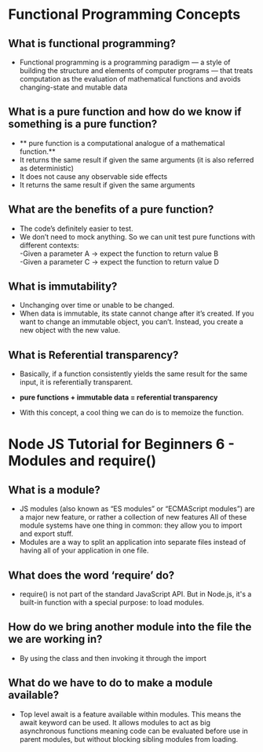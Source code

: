# Functional Programming Concepts

## What is functional programming?
- Functional programming is a programming paradigm — a style of building the structure and elements of computer programs — that treats computation as the evaluation of mathematical functions and avoids changing-state and mutable data

## What is a pure function and how do we know if something is a pure function?
- ** pure function is a computational analogue of a mathematical function.**
- It returns the same result if given the same arguments (it is also referred as deterministic)
- It does not cause any observable side effects
- It returns the same result if given the same arguments

## What are the benefits of a pure function?
- The code’s definitely easier to test.
- We don’t need to mock anything. So we can unit test pure functions with different contexts:  
-Given a parameter A → expect the function to return value B  
-Given a parameter C → expect the function to return value D

## What is immutability?
- Unchanging over time or unable to be changed.
- When data is immutable, its state cannot change after it’s created. If you want to change an immutable object, you can’t. Instead, you create a new object with the new value.

## What is Referential transparency?
- Basically, if a function consistently yields the same result for the same input, it is referentially transparent.

- **pure functions + immutable data = referential transparency**  
- With this concept, a cool thing we can do is to memoize the function. 

# Node JS Tutorial for Beginners 6 - Modules and require()

## What is a module?
- JS modules (also known as “ES modules” or “ECMAScript modules”) are a major new feature, or rather a collection of new features  All of these module systems have one thing in common: they allow you to import and export stuff.
- Modules are a way to split an application into separate files instead of having all of your application in one file. 

## What does the word ‘require’ do?
- require() is not part of the standard JavaScript API. But in Node.js, it's a built-in function with a special purpose: to load modules.

## How do we bring another module into the file the we are working in?
- By using the class and then invoking it through the import

## What do we have to do to make a module available?
- Top level await is a feature available within modules. This means the await keyword can be used. It allows modules to act as big asynchronous functions meaning code can be evaluated before use in parent modules, but without blocking sibling modules from loading.